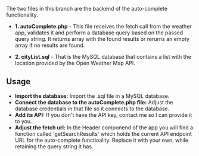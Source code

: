 The two files in this branch are the backend of the auto-complete functionality.

- **1. autoComplete.php** - This file receives the fetch call from the weather app, validates it and perform a database query based on the passed query string. It returns array with the found results or rerurns an empty array if no results are found.

- **2. cityList.sql** - That is the MySQL database that contsins a list with the location provided by the Open Weather Map API. 

## Usage

- **Import the database:** Import the .sql file in a MySQL database.
- **Connect the database to the autoComplete.php file:** Adjust the database credentials in that file so it connects to the database.
- **Add its API:** If you don't have the API key, contact me so I can provide it to you.
- **Adjust the fetch url:** In the Header componend of the app you will find a function called 'getSearchResults' which holds the current API endpoint URL for the auto-complete functioality. Replace it with your own, while retaining the query string it has.
